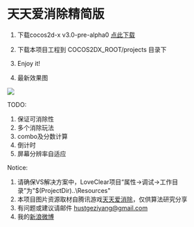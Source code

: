 天天爱消除精简版
=========

1. 下载cocos2d-x v3.0-pre-alpha0 <a href="http://cocos2d-x.googlecode.com/files/cocos2d-x-3.0alpha0-pre.zip">点此下载</a>

2. 下载本项目工程到 COCOS2DX_ROOT/projects 目录下

3. Enjoy it!

4. 最新效果图
<img src="https://f.cloud.github.com/assets/1802419/981148/9c8f04b4-0748-11e3-8dbb-287c6ee8299c.gif">

TODO:

1. 保证可消除性
2. 多个消除玩法
3. combo及分数计算
4. 倒计时
5. 屏幕分辨率自适应

Notice:

1. 请确保VS解决方案中，LoveClear项目“属性->调试->工作目录”为"$(ProjectDir)..\Resources"
2. 本项目图片资源取材自腾讯游戏<a href="http://peng.qq.com/">天天爱消除</a>，仅供算法研究分享
3. 有问题或建议请邮件 hustgeziyang@gmail.com
4. 我的<a href="http://http://weibo.com/crosslife">新浪微博</a>
